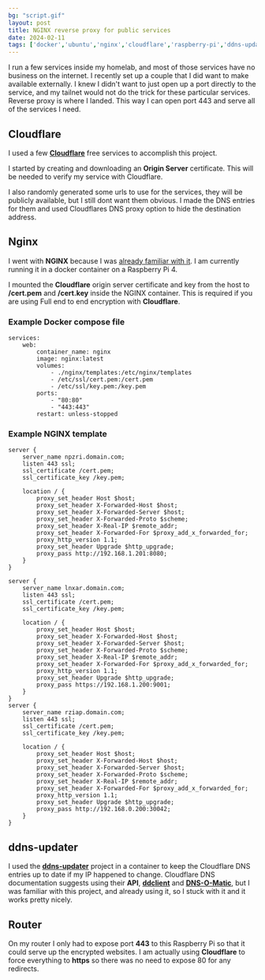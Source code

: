 ```yaml
---
bg: "script.gif"
layout: post
title: NGINX reverse proxy for public services
date: 2024-02-11
tags: ['docker','ubuntu','nginx','cloudflare','raspberry-pi','ddns-updater']
---
```


I run a few services inside my homelab, and most of those services have no business on the internet.  I recently set up a couple that I did want to make available externally.  I knew I didn't want to just open up a port directly to the service, and my tailnet would not do the trick for these particular services.  Reverse proxy is where I landed.  This way I can open port 443 and serve all of the services I need.

## Cloudflare
I used a few [**Cloudflare**](https://cloudflare.com) free services to accomplish this project.  

I started by creating and downloading an **Origin Server** certificate.  This will be needed to verify my service with Cloudflare.  

I also randomly generated some urls to use for the services, they will be publicly available, but I still dont want them obvious. I made the DNS entries for them and used Cloudflares DNS proxy option to hide the destination address.

## Nginx
I went with **NGINX** because I was [already familiar with it](https://blog.brookins.info/NGINX-proxy-for-Docker/).  I am currently running it in a docker container on a Raspberry Pi 4.  

I mounted the **Cloudflare** origin server certificate and key from the host to **/cert.pem** and **/cert.key** inside the NGINX container.  This is required if you are using Full end to end encryption with **Cloudflare**.  

### Example Docker compose file
```
services:
    web:
        container_name: nginx
        image: nginx:latest
        volumes:
            - ./nginx/templates:/etc/nginx/templates
            - /etc/ssl/cert.pem:/cert.pem
            - /etc/ssl/key.pem:/key.pem
        ports:
            - "80:80"
            - "443:443"
        restart: unless-stopped
```

### Example NGINX template
```
server {
    server_name npzri.domain.com;
    listen 443 ssl;
    ssl_certificate /cert.pem;
    ssl_certificate_key /key.pem;

    location / {
        proxy_set_header Host $host;
        proxy_set_header X-Forwarded-Host $host;
        proxy_set_header X-Forwarded-Server $host;
        proxy_set_header X-Forwarded-Proto $scheme;
        proxy_set_header X-Real-IP $remote_addr;
        proxy_set_header X-Forwarded-For $proxy_add_x_forwarded_for;
        proxy_http_version 1.1;
        proxy_set_header Upgrade $http_upgrade;
        proxy_pass http://192.168.1.201:8080;
    }
}

server {
    server_name lnxar.domain.com;
    listen 443 ssl;
    ssl_certificate /cert.pem;
    ssl_certificate_key /key.pem;

    location / {
        proxy_set_header Host $host;
        proxy_set_header X-Forwarded-Host $host;
        proxy_set_header X-Forwarded-Server $host;
        proxy_set_header X-Forwarded-Proto $scheme;
        proxy_set_header X-Real-IP $remote_addr;
        proxy_set_header X-Forwarded-For $proxy_add_x_forwarded_for;
        proxy_http_version 1.1;
        proxy_set_header Upgrade $http_upgrade;
        proxy_pass https://192.168.1.200:9001;
    }
}
server {
    server_name rziap.domain.com;
    listen 443 ssl;
    ssl_certificate /cert.pem;
    ssl_certificate_key /key.pem;

    location / {
        proxy_set_header Host $host;
        proxy_set_header X-Forwarded-Host $host;
        proxy_set_header X-Forwarded-Server $host;
        proxy_set_header X-Forwarded-Proto $scheme;
        proxy_set_header X-Real-IP $remote_addr;
        proxy_set_header X-Forwarded-For $proxy_add_x_forwarded_for;
        proxy_http_version 1.1;
        proxy_set_header Upgrade $http_upgrade;
        proxy_pass http://192.168.0.200:30042;
    }
}
```

## ddns-updater
I used the [**ddns-updater**](https://github.com/qdm12/ddns-updater) project in a container to keep the Cloudflare DNS entries up to date if my IP happened to change.  Cloudflare DNS documentation suggests using their **API**, [**ddclient**](https://ddclient.net/) and [**DNS-O-Matic**](https://www.dnsomatic.com/), but I was familiar with this project, and already using it, so I stuck with it and it works pretty nicely.

## Router
On my router I only had to expose port **443** to this Raspberry Pi so that it could serve up the encrypted websites.  I am actually using **Cloudflare** to force everything to **https** so there was no need to expose 80 for any redirects.